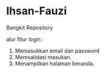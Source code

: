 # Ihsan-Fauzi
Bangkit Repository

alur fitur login : 
1. Memasukkan email dan password
2. Memvalidasi masukan.
3. Menampilkan halaman beranda.
